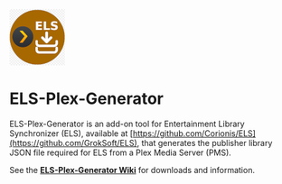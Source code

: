 ![ELS-Plex logo](https://github.com/Corionis/ELS-Plex-Generator/blob/master/artifacts/images/els-plex-logo.png)
# ELS-Plex-Generator

ELS-Plex-Generator is an add-on tool for Entertainment Library Synchronizer (ELS),
available at [https://github.com/Corionis/ELS](https://github.com/GrokSoft/ELS), that generates the publisher library
JSON file required for ELS from a Plex Media Server (PMS).

See the **[ELS-Plex-Generator Wiki](https://github.com/Corionis/ELS-Plex-Generator/wiki)** for downloads and information.
